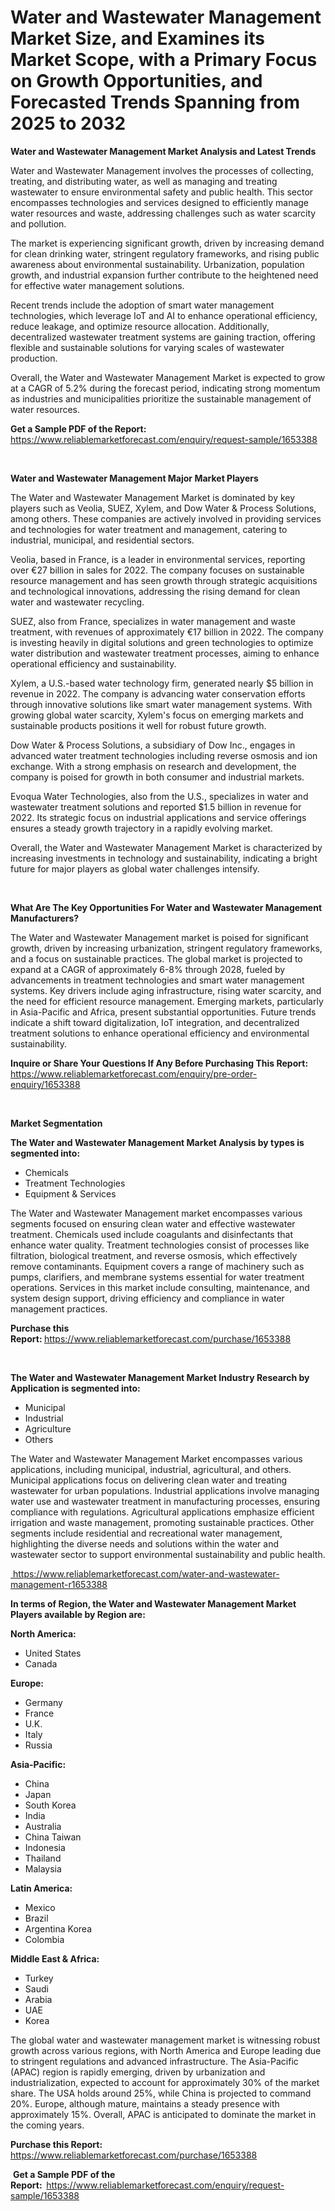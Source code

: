 <p><h1>Water and Wastewater Management Market Size, and Examines its Market Scope, with a Primary Focus on Growth Opportunities, and Forecasted Trends Spanning from 2025 to 2032</h1></p><p><strong>Water and Wastewater Management Market Analysis and Latest Trends</strong></p>
<p><p>Water and Wastewater Management involves the processes of collecting, treating, and distributing water, as well as managing and treating wastewater to ensure environmental safety and public health. This sector encompasses technologies and services designed to efficiently manage water resources and waste, addressing challenges such as water scarcity and pollution. </p><p>The market is experiencing significant growth, driven by increasing demand for clean drinking water, stringent regulatory frameworks, and rising public awareness about environmental sustainability. Urbanization, population growth, and industrial expansion further contribute to the heightened need for effective water management solutions. </p><p>Recent trends include the adoption of smart water management technologies, which leverage IoT and AI to enhance operational efficiency, reduce leakage, and optimize resource allocation. Additionally, decentralized wastewater treatment systems are gaining traction, offering flexible and sustainable solutions for varying scales of wastewater production. </p><p>Overall, the Water and Wastewater Management Market is expected to grow at a CAGR of 5.2% during the forecast period, indicating strong momentum as industries and municipalities prioritize the sustainable management of water resources.</p></p>
<p><strong>Get a Sample PDF of the Report:&nbsp;</strong> <a href="https://www.reliablemarketforecast.com/enquiry/request-sample/1653388?utm_campaign=3619&utm_medium=2&utm_source=Github&utm_content=ia&utm_term=16042025&utm_id=water-and-wastewater-management">https://www.reliablemarketforecast.com/enquiry/request-sample/1653388</a></p>
<p>&nbsp;</p>
<p><strong>Water and Wastewater Management Major Market Players</strong></p>
<p><p>The Water and Wastewater Management Market is dominated by key players such as Veolia, SUEZ, Xylem, and Dow Water & Process Solutions, among others. These companies are actively involved in providing services and technologies for water treatment and management, catering to industrial, municipal, and residential sectors.</p><p>Veolia, based in France, is a leader in environmental services, reporting over €27 billion in sales for 2022. The company focuses on sustainable resource management and has seen growth through strategic acquisitions and technological innovations, addressing the rising demand for clean water and wastewater recycling.</p><p>SUEZ, also from France, specializes in water management and waste treatment, with revenues of approximately €17 billion in 2022. The company is investing heavily in digital solutions and green technologies to optimize water distribution and wastewater treatment processes, aiming to enhance operational efficiency and sustainability.</p><p>Xylem, a U.S.-based water technology firm, generated nearly $5 billion in revenue in 2022. The company is advancing water conservation efforts through innovative solutions like smart water management systems. With growing global water scarcity, Xylem's focus on emerging markets and sustainable products positions it well for robust future growth.</p><p>Dow Water & Process Solutions, a subsidiary of Dow Inc., engages in advanced water treatment technologies including reverse osmosis and ion exchange. With a strong emphasis on research and development, the company is poised for growth in both consumer and industrial markets.</p><p>Evoqua Water Technologies, also from the U.S., specializes in water and wastewater treatment solutions and reported $1.5 billion in revenue for 2022. Its strategic focus on industrial applications and service offerings ensures a steady growth trajectory in a rapidly evolving market.</p><p>Overall, the Water and Wastewater Management Market is characterized by increasing investments in technology and sustainability, indicating a bright future for major players as global water challenges intensify.</p></p>
<p>&nbsp;</p>
<p><strong>What Are The Key Opportunities For Water and Wastewater Management Manufacturers?</strong></p>
<p><p>The Water and Wastewater Management market is poised for significant growth, driven by increasing urbanization, stringent regulatory frameworks, and a focus on sustainable practices. The global market is projected to expand at a CAGR of approximately 6-8% through 2028, fueled by advancements in treatment technologies and smart water management systems. Key drivers include aging infrastructure, rising water scarcity, and the need for efficient resource management. Emerging markets, particularly in Asia-Pacific and Africa, present substantial opportunities. Future trends indicate a shift toward digitalization, IoT integration, and decentralized treatment solutions to enhance operational efficiency and environmental sustainability.</p></p>
<p><strong>Inquire or Share Your Questions If Any Before Purchasing This Report:</strong> <a href="https://www.reliablemarketforecast.com/enquiry/pre-order-enquiry/1653388?utm_campaign=3619&utm_medium=2&utm_source=Github&utm_content=ia&utm_term=16042025&utm_id=water-and-wastewater-management">https://www.reliablemarketforecast.com/enquiry/pre-order-enquiry/1653388</a></p>
<p>&nbsp;</p>
<p><strong>Market Segmentation</strong></p>
<p><strong>The Water and Wastewater Management Market Analysis by types is segmented into:</strong></p>
<p><ul><li>Chemicals</li><li>Treatment Technologies</li><li>Equipment & Services</li></ul></p>
<p><p>The Water and Wastewater Management market encompasses various segments focused on ensuring clean water and effective wastewater treatment. Chemicals used include coagulants and disinfectants that enhance water quality. Treatment technologies consist of processes like filtration, biological treatment, and reverse osmosis, which effectively remove contaminants. Equipment covers a range of machinery such as pumps, clarifiers, and membrane systems essential for water treatment operations. Services in this market include consulting, maintenance, and system design support, driving efficiency and compliance in water management practices.</p></p>
<p><strong>Purchase this Report:&nbsp;</strong><a href="https://www.reliablemarketforecast.com/purchase/1653388?utm_campaign=3619&utm_medium=2&utm_source=Github&utm_content=ia&utm_term=16042025&utm_id=water-and-wastewater-management">https://www.reliablemarketforecast.com/purchase/1653388</a></p>
<p>&nbsp;</p>
<p><strong>The Water and Wastewater Management Market Industry Research by Application is segmented into:</strong></p>
<p><ul><li>Municipal</li><li>Industrial</li><li>Agriculture</li><li>Others</li></ul></p>
<p><p>The Water and Wastewater Management Market encompasses various applications, including municipal, industrial, agricultural, and others. Municipal applications focus on delivering clean water and treating wastewater for urban populations. Industrial applications involve managing water use and wastewater treatment in manufacturing processes, ensuring compliance with regulations. Agricultural applications emphasize efficient irrigation and waste management, promoting sustainable practices. Other segments include residential and recreational water management, highlighting the diverse needs and solutions within the water and wastewater sector to support environmental sustainability and public health.</p></p>
<p><a href="https://www.reliablemarketforecast.com/water-and-wastewater-management-r1653388?utm_campaign=3619&utm_medium=2&utm_source=Github&utm_content=ia&utm_term=16042025&utm_id=water-and-wastewater-management">&nbsp;https://www.reliablemarketforecast.com/water-and-wastewater-management-r1653388</a></p>
<p><strong>In terms of Region, the Water and Wastewater Management Market Players available by Region are:</strong></p>
<p>
    <p> <strong> North America: </strong>
        <ul>
            <li>United States</li>
            <li>Canada</li>
        </ul>
        </p> 
    <p> <strong> Europe: </strong>
        <ul>
            <li>Germany</li>
            <li>France</li>
            <li>U.K.</li>
            <li>Italy</li>
            <li>Russia</li>
        </ul>
        </p> 
    <p> <strong> Asia-Pacific: </strong>
        <ul>
            <li>China</li>
            <li>Japan</li>
            <li>South Korea</li>
            <li>India</li>
            <li>Australia</li>
            <li>China Taiwan</li>
            <li>Indonesia</li>
            <li>Thailand</li>
            <li>Malaysia</li>
        </ul>
        </p> 
    <p> <strong> Latin America: </strong>
        <ul>
            <li>Mexico</li>
            <li>Brazil</li>
            <li>Argentina Korea</li>
            <li>Colombia</li>
        </ul>
        </p> 
    <p> <strong> Middle East & Africa: </strong>
        <ul>
            <li>Turkey</li>
            <li>Saudi</li>
            <li>Arabia</li>
            <li>UAE</li>
            <li>Korea</li>
        </ul>
    </p>
    </p>
<p><p>The global water and wastewater management market is witnessing robust growth across various regions, with North America and Europe leading due to stringent regulations and advanced infrastructure. The Asia-Pacific (APAC) region is rapidly emerging, driven by urbanization and industrialization, expected to account for approximately 30% of the market share. The USA holds around 25%, while China is projected to command 20%. Europe, although mature, maintains a steady presence with approximately 15%. Overall, APAC is anticipated to dominate the market in the coming years.</p></p>
<p><strong>Purchase this Report: </strong><a href="https://www.reliablemarketforecast.com/purchase/1653388?utm_campaign=3619&utm_medium=2&utm_source=Github&utm_content=ia&utm_term=16042025&utm_id=water-and-wastewater-management">https://www.reliablemarketforecast.com/purchase/1653388</a></p>
<p>&nbsp;<strong>Get a Sample PDF of the Report:&nbsp;&nbsp;</strong><a href="https://www.reliablemarketforecast.com/enquiry/request-sample/1653388?utm_campaign=3619&utm_medium=2&utm_source=Github&utm_content=ia&utm_term=16042025&utm_id=water-and-wastewater-management">https://www.reliablemarketforecast.com/enquiry/request-sample/1653388</a></p>
<p><strong></strong></p>
<p><p></p><p></p><p></p></p>